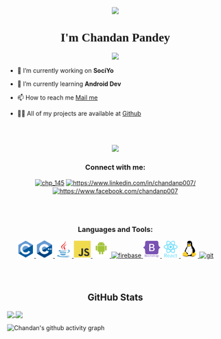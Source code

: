 
<div class="gif" align="center">
<img  align="center" src="https://camo.githubusercontent.com/cae12fddd9d6982901d82580bdf321d81fb299141098ca1c2d4891870827bf17/68747470733a2f2f6d69726f2e6d656469756d2e636f6d2f6d61782f313336302f302a37513379765349765f7430696f4a2d5a2e676966" height="160px"></div>
<h1 align="center" style="font-family: poppins;">I'm Chandan Pandey</h1>


<p align="center">
<img src="https://readme-typing-svg.herokuapp.com?size=25&color=F7F007FF&vCenter=true&lines=I+am+a+Student;Undergrad+at+JIS+University;Programmer;Java+Developer;Develops+Android+Apps;Fullstack+MERN+Developer...;&center=true">
</p>
  
  

- 🔭 I’m currently working on <b>**SociYo**</b>

- 🌱 I’m currently learning **Android Dev**

- 📫 How to reach me <a href="mailto:chandan.dv682@email.com">Mail me</a>

- 👨‍💻 All of my projects are available at <a href="https://github.com/ChandanP007">Github</a>
<br><br><br><br>

<div class="stalkers" align="center">
<a href="https://hits.seeyoufarm.com"><img src="https://hits.seeyoufarm.com/api/count/incr/badge.svg?url=https%3A%2F%2Fgithub.com%2FChandanP007%2Fhit-counter&count_bg=%23F33333&title_bg=%231B1A1A&icon=iconify.svg&icon_color=%23E7E7E7&title=Visitors&edge_flat=false"/></a>
</div>

<h3 align="center">Connect with me:</h3>
<p align="center">
<a href="https://twitter.com/chp_145" target="blank"><img align="center" src="https://raw.githubusercontent.com/rahuldkjain/github-profile-readme-generator/master/src/images/icons/Social/twitter.svg" alt="chp_145" height="30" width="40" /></a>
<a href="https://linkedin.com/in/https://www.linkedin.com/in/chandanp007/" target="blank"><img align="center" src="https://raw.githubusercontent.com/rahuldkjain/github-profile-readme-generator/master/src/images/icons/Social/linked-in-alt.svg" alt="https://www.linkedin.com/in/chandanp007/" height="30" width="40" /></a>
<a href="https://fb.com/https://www.facebook.com/chandanp007" target="blank"><img align="center" src="https://raw.githubusercontent.com/rahuldkjain/github-profile-readme-generator/master/src/images/icons/Social/facebook.svg" alt="https://www.facebook.com/chandanp007" height="30" width="40" /></a>
</p>
<br><br>

<h3 align="center">Languages and Tools:</h3>
<p align="center"> 
<a href="https://www.cprogramming.com/" target="_blank" rel="noreferrer"> <img src="https://raw.githubusercontent.com/devicons/devicon/master/icons/c/c-original.svg" alt="c" width="40" height="40"/> </a> 
<a href="https://www.w3schools.com/cpp/" target="_blank" rel="noreferrer"> <img src="https://raw.githubusercontent.com/devicons/devicon/master/icons/cplusplus/cplusplus-original.svg" alt="cplusplus" width="40" height="40"/> </a> 
<a href="https://www.java.com" target="_blank" rel="noreferrer"> <img src="https://raw.githubusercontent.com/devicons/devicon/master/icons/java/java-original.svg" alt="java" width="40" height="40"/> </a> 
<a href="https://developer.mozilla.org/en-US/docs/Web/JavaScript" target="_blank" rel="noreferrer"> <img src="https://raw.githubusercontent.com/devicons/devicon/master/icons/javascript/javascript-original.svg" alt="javascript" width="40" height="40"/> </a> 
<a href="https://developer.android.com" target="_blank" rel="noreferrer"> <img src="https://raw.githubusercontent.com/devicons/devicon/master/icons/android/android-original-wordmark.svg" alt="android" width="40" height="40"/> </a> 
<a href="https://firebase.google.com/" target="_blank" rel="noreferrer"> <img src="https://www.vectorlogo.zone/logos/firebase/firebase-icon.svg" alt="firebase" width="40" height="40"/> </a> 
<a href="https://getbootstrap.com" target="_blank" rel="noreferrer"> <img src="https://raw.githubusercontent.com/devicons/devicon/master/icons/bootstrap/bootstrap-plain-wordmark.svg" alt="bootstrap" width="40" height="40"/> </a> 
<a href="https://reactjs.org/" target="_blank" rel="noreferrer"> <img src="https://raw.githubusercontent.com/devicons/devicon/master/icons/react/react-original-wordmark.svg" alt="react" width="40" height="40"/> </a>
<a href="https://www.linux.org/" target="_blank" rel="noreferrer"> <img src="https://raw.githubusercontent.com/devicons/devicon/master/icons/linux/linux-original.svg" alt="linux" width="40" height="40"/> </a> 
<a href="https://git-scm.com/" rel="nofollow"> <img src="https://camo.githubusercontent.com/fbfcb9e3dc648adc93bef37c718db16c52f617ad055a26de6dc3c21865c3321d/68747470733a2f2f7777772e766563746f726c6f676f2e7a6f6e652f6c6f676f732f6769742d73636d2f6769742d73636d2d69636f6e2e737667" alt="git" width="40" height="40" data-canonical-src="https://www.vectorlogo.zone/logos/git-scm/git-scm-icon.svg" style="max-width: 100%;"> </a>
  
</p>
<br><br>



<h2 align="center">GitHub Stats</h2>

<a href="https://github.com/ChandanP007/github-readme-stats">
  <img width= 49% align="center" src="https://github-readme-stats.vercel.app/api?username=ChandanP007&theme=dark&show_icons=true&hide_border=true&&count_private=true" />
</a>
<a href="https://github.com/ChandanP007/convoychat">
  <img width= 50% align="center" src="https://github-readme-streak-stats.herokuapp.com/?user=ChandanP007&amp;theme=dark&amp;hide_border=true&card_width=20" />
</a>

![Chandan's github activity graph](https://activity-graph.herokuapp.com/graph?username=ChandanP007&line_color=red&theme=xcode)

